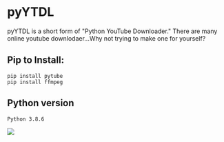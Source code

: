 # pyYTDL
pyYTDL is a short form of "Python YouTube Downloader." 
There are many online youtube downlodaer...Why not trying to make one for yourself?

## Pip to Install:
```
pip install pytube
pip install ffmpeg
```
## Python version
```
Python 3.8.6
```

![](/pyYTDL/blob/master/pyYTDL.png)
